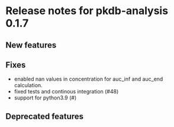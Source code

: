 # Release notes for pkdb-analysis 0.1.7

## New features

## Fixes
- enabled nan values in concentration for auc_inf and auc_end calculation.
- fixed tests and continous integration (#48)
- support for python3.9 (#)
## Deprecated features

